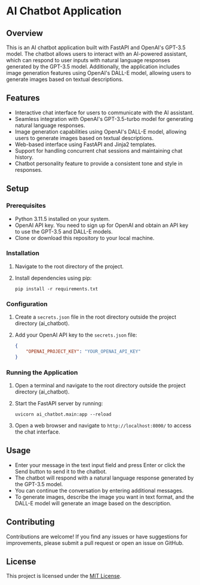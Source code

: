 # AI Chatbot Application

## Overview

This is an AI chatbot application built with FastAPI and OpenAI's GPT-3.5 model. The chatbot allows users to interact with an AI-powered assistant, which can respond to user inputs with natural language responses generated by the GPT-3.5 model. Additionally, the application includes image generation features using OpenAI's DALL-E model, allowing users to generate images based on textual descriptions.

## Features

- Interactive chat interface for users to communicate with the AI assistant.
- Seamless integration with OpenAI's GPT-3.5-turbo model for generating natural language responses.
- Image generation capabilities using OpenAI's DALL-E model, allowing users to generate images based on textual descriptions.
- Web-based interface using FastAPI and Jinja2 templates.
- Support for handling concurrent chat sessions and maintaining chat history.
- Chatbot personality feature to provide a consistent tone and style in responses.

## Setup

### Prerequisites

- Python 3.11.5 installed on your system.
- OpenAI API key. You need to sign up for OpenAI and obtain an API key to use the GPT-3.5 and DALL-E models.
- Clone or download this repository to your local machine.

### Installation

1. Navigate to the root directory of the project.
2. Install dependencies using pip:

    ```
    pip install -r requirements.txt
    ```

### Configuration

1. Create a `secrets.json` file in the root directory outside the project directory (ai_chatbot).
2. Add your OpenAI API key to the `secrets.json` file:

    ```json
    {
        "OPENAI_PROJECT_KEY": "YOUR_OPENAI_API_KEY"
    }
    ```

### Running the Application

1. Open a terminal and navigate to the root directory outside the project directory (ai_chatbot).
2. Start the FastAPI server by running:

    ```
    uvicorn ai_chatbot.main:app --reload
    ```

3. Open a web browser and navigate to `http://localhost:8000/` to access the chat interface.

## Usage

- Enter your message in the text input field and press Enter or click the Send button to send it to the chatbot.
- The chatbot will respond with a natural language response generated by the GPT-3.5 model.
- You can continue the conversation by entering additional messages.
- To generate images, describe the image you want in text format, and the DALL-E model will generate an image based on the description.

## Contributing

Contributions are welcome! If you find any issues or have suggestions for improvements, please submit a pull request or open an issue on GitHub.

## License

This project is licensed under the [MIT License](LICENSE).
